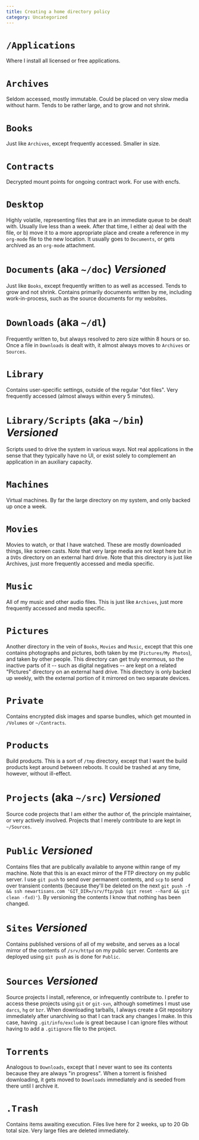 ```yaml
---
title: Creating a home directory policy
category: Uncategorized
---
```


# `/Applications`

Where I install all licensed or free applications.

# `Archives`

Seldom accessed, mostly immutable.  Could be placed on very slow media without
harm.  Tends to be rather large, and to grow and not shrink.

# `Books`

Just like `Archives`, except frequently accessed.  Smaller in size.

# `Contracts`

Decrypted mount points for ongoing contract work.  For use with encfs.

# `Desktop`

Highly volatile, representing files that are in an immediate queue to be dealt
with.  Usually live less than a week.  After that time, I either a) deal with
the file, or b) move it to a more appropriate place and create a reference in
my `org-mode` file to the new location.  It usually goes to `Documents`, or gets
archived as an `org-mode` attachment.

# `Documents` (aka `~/doc`) *Versioned*

Just like `Books`, except frequently written to as well as accessed.  Tends to
grow and not shrink.  Contains primarily documents written by me, including
work-in-process, such as the source documents for my websites.

# `Downloads` (aka `~/dl`)

Frequently written to, but always resolved to zero size within 8 hours or so.
Once a file in `Downloads` is dealt with, it almost always moves to `Archives` or
`Sources`.

# `Library`

Contains user-specific settings, outside of the regular "dot files".  Very
frequently accessed (almost always within every 5 minutes).

# `Library/Scripts` (aka `~/bin`) *Versioned*

Scripts used to drive the system in various ways.  Not real applications in
the sense that they typically have no UI, or exist solely to complement an
application in an auxiliary capacity.

# `Machines`

Virtual machines.  By far the large directory on my system, and only backed up
once a week.

# `Movies`

Movies to watch, or that I have watched.  These are mostly downloaded things,
like screen casts.  Note that very large media are not kept here but in a
`DVDs` directory on an external hard drive.  Note that this directory is just
like Archives, just more frequently accessed and media specific.

# `Music`

All of my music and other audio files.  This is just like `Archives`, just
more frequently accessed and media specific.

# `Pictures`

Another directory in the vein of `Books`, `Movies` and `Music`, except that
this one contains photographs and pictures, both taken by me (`Pictures/My
Photos`), and taken by other people.  This directory can get truly enormous,
so the inactive parts of it -- such as digital negatives -- are kept on a
related "Pictures" directory on an external hard drive.  This directory is
only backed up weekly, with the external portion of it mirrored on two
separate devices.

# `Private`

Contains encrypted disk images and sparse bundles, which get mounted in
`/Volumes` or `~/Contracts`.

# `Products`

Build products.  This is a sort of `/tmp` directory, except that I want the
build products kept around between reboots.  It could be trashed at any time,
however, without ill-effect.

# `Projects` (aka `~/src`) *Versioned*

Source code projects that I am either the author of, the principle maintainer,
or very actively involved.  Projects that I merely contribute to are kept in
`~/Sources`.

# `Public` *Versioned*

Contains files that are publically available to anyone within range of my
machine.  Note that this is an exact mirror of the FTP directory on my public
server.  I use `git push` to send over permanent contents, and `scp` to send
over transient contents (because they'll be deleted on the next `git push -f
&& ssh newartisans.com 'GIT_DIR=/srv/ftp/pub (git reset --hard && git clean
-fxd)'`).  By versioning the contents I know that nothing has been changed.

# `Sites` *Versioned*

Contains published versions of all of my website, and serves as a local mirror
of the contents of `/srv/httpd` on my public server.  Contents are deployed
using `git push` as is done for `Public`.

# `Sources` *Versioned*

Source projects I install, reference, or infrequently contribute to.  I prefer
to access these projects using `git` or `git-svn`, although sometimes I must
use `darcs`, `hg` or `bzr`.  When downloading tarballs, I always create a Git
repository immediately after unarchiving so that I can track any changes I
make.  In this case, having `.git/info/exclude` is great because I can ignore
files without having to add a `.gitignore` file to the project.

# `Torrents`

Analogous to `Downloads`, except that I never want to see its contents because
they are always "in progress".  When a torrent is finished downloading, it
gets moved to `Downloads` immediately and is seeded from there until I archive
it.

# `.Trash`

Contains items awaiting execution.  Files live here for 2 weeks, up to 20 Gb
total size.  Very large files are deleted immediately.

